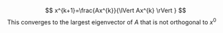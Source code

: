 $$
x^{k+1}=\frac{Ax^{k}}{\lVert Ax^{k} \rVert }
$$
This converges to the largest eigenvector of $A$ 
that is not orthogonal to $x^{0}$

